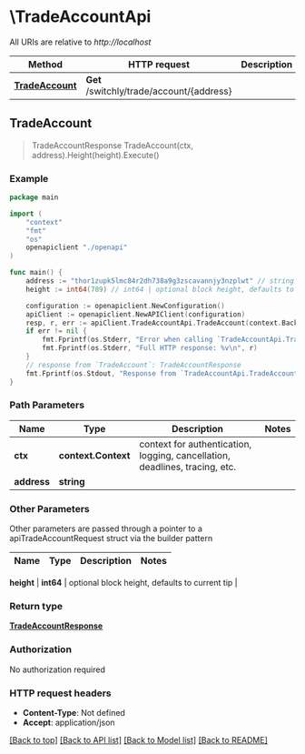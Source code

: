 # \TradeAccountApi

All URIs are relative to *http://localhost*

Method | HTTP request | Description
------------- | ------------- | -------------
[**TradeAccount**](TradeAccountApi.md#TradeAccount) | **Get** /switchly/trade/account/{address} | 



## TradeAccount

> TradeAccountResponse TradeAccount(ctx, address).Height(height).Execute()





### Example

```go
package main

import (
    "context"
    "fmt"
    "os"
    openapiclient "./openapi"
)

func main() {
    address := "thor1zupk5lmc84r2dh738a9g3zscavannjy3nzplwt" // string | 
    height := int64(789) // int64 | optional block height, defaults to current tip (optional)

    configuration := openapiclient.NewConfiguration()
    apiClient := openapiclient.NewAPIClient(configuration)
    resp, r, err := apiClient.TradeAccountApi.TradeAccount(context.Background(), address).Height(height).Execute()
    if err != nil {
        fmt.Fprintf(os.Stderr, "Error when calling `TradeAccountApi.TradeAccount``: %v\n", err)
        fmt.Fprintf(os.Stderr, "Full HTTP response: %v\n", r)
    }
    // response from `TradeAccount`: TradeAccountResponse
    fmt.Fprintf(os.Stdout, "Response from `TradeAccountApi.TradeAccount`: %v\n", resp)
}
```

### Path Parameters


Name | Type | Description  | Notes
------------- | ------------- | ------------- | -------------
**ctx** | **context.Context** | context for authentication, logging, cancellation, deadlines, tracing, etc.
**address** | **string** |  | 

### Other Parameters

Other parameters are passed through a pointer to a apiTradeAccountRequest struct via the builder pattern


Name | Type | Description  | Notes
------------- | ------------- | ------------- | -------------

 **height** | **int64** | optional block height, defaults to current tip | 

### Return type

[**TradeAccountResponse**](TradeAccountResponse.md)

### Authorization

No authorization required

### HTTP request headers

- **Content-Type**: Not defined
- **Accept**: application/json

[[Back to top]](#) [[Back to API list]](../README.md#documentation-for-api-endpoints)
[[Back to Model list]](../README.md#documentation-for-models)
[[Back to README]](../README.md)

